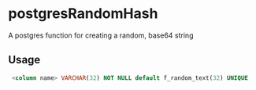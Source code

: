 # postgresRandomHash
A postgres function for creating a random, base64 string

## Usage

```sql
 <column name> VARCHAR(32) NOT NULL default f_random_text(32) UNIQUE
```
